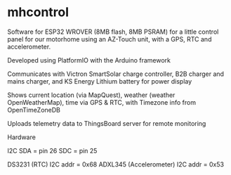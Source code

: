 # mhcontrol

Software for ESP32 WROVER (8MB flash, 8MB PSRAM) for a little control panel for our motorhome using an AZ-Touch unit, with a GPS, RTC and accelerometer.

Developed using PlatformIO with the Arduino framework

Communicates with Victron SmartSolar charge controller, B2B charger and mains charger, and KS Energy Lithium battery for power display

Shows current location (via MapQuest), weather (weather OpenWeatherMap), time via GPS & RTC, with Timezone info from OpenTimeZoneDB

Uploads telemetry data to ThingsBoard server for remote monitoring

Hardware

I2C
SDA = pin 26
SDC = pin 25

DS3231 (RTC) I2C addr = 0x68
ADXL345 (Accelerometer) I2C addr = 0x53
